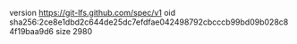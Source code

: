 version https://git-lfs.github.com/spec/v1
oid sha256:2ce8e1dbd2c644de25dc7efdfae042498792cbcccb99bd09b028c84f19baa9d6
size 2980
